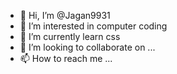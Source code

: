 - 👋 Hi, I’m @Jagan9931
- 👀 I’m interested in computer coding
- 🌱 I’m currently learn css 
- 💞️ I’m looking to collaborate on ...
- 📫 How to reach me ...

<!---
Jagan9931/Jagan9931 is a ✨ special ✨ repository because its `README.md` (this file) appears on your GitHub profile.
You can click the Preview link to take a look at your changes.
--->
